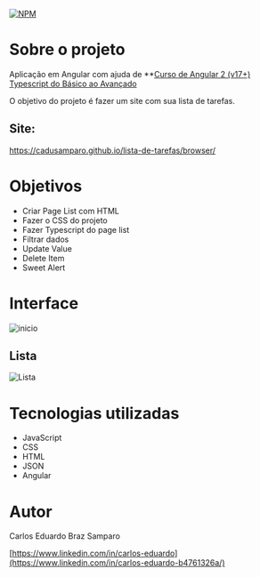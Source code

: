 [![NPM](https://img.shields.io/npm/l/react)](https://github.com/cadusamparo/lista-de-tarefas/blob/main/LICENSE)

# Sobre o projeto

Aplicação em Angular com ajuda de **[Curso de Angular 2 (v17+) Typescript do Básico ao Avançado](https://www.udemy.com/course/curso-de-angular/)

O objetivo do projeto é fazer um site com sua lista de tarefas.

## Site:
https://cadusamparo.github.io/lista-de-tarefas/browser/

# Objetivos

- Criar Page List com HTML
- Fazer o CSS do projeto
- Fazer Typescript do page list
- Filtrar dados
- Update Value
- Delete Item
- Sweet Alert



# Interface

![inicio](https://github.com/cadusamparo/lista-de-tarefas/assets/128712778/152a90d0-8336-48b1-9cb0-ac5702d7fbbc)



## Lista
![Lista](https://github.com/cadusamparo/lista-de-tarefas/assets/128712778/9ee5f823-c18e-4824-b934-f905c9f58af6)


# Tecnologias utilizadas
- JavaScript
- CSS
- HTML
- JSON 
- Angular

# Autor
Carlos Eduardo Braz Samparo

[https://www.linkedin.com/in/carlos-eduardo](https://www.linkedin.com/in/carlos-eduardo-b4761326a/)
